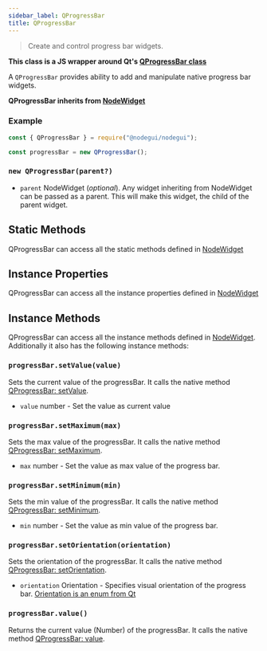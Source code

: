 ```yaml
---
sidebar_label: QProgressBar
title: QProgressBar
---
```


> Create and control progress bar widgets.

**This class is a JS wrapper around Qt's [QProgressBar class](https://doc.qt.io/qt-5/qprogressbar.html)**

A `QProgressBar` provides ability to add and manipulate native progress bar widgets.

**QProgressBar inherits from [NodeWidget](api/NodeWidget.md)**

### Example

```javascript
const { QProgressBar } = require("@nodegui/nodegui");

const progressBar = new QProgressBar();
```

### `new QProgressBar(parent?)`

- `parent` NodeWidget (_optional_). Any widget inheriting from NodeWidget can be passed as a parent. This will make this widget, the child of the parent widget.

## Static Methods

QProgressBar can access all the static methods defined in [NodeWidget](api/NodeWidget.md)

## Instance Properties

QProgressBar can access all the instance properties defined in [NodeWidget](api/NodeWidget.md)

## Instance Methods

QProgressBar can access all the instance methods defined in [NodeWidget](api/NodeWidget.md). Additionally it also has the following instance methods:

### `progressBar.setValue(value)`

Sets the current value of the progressBar. It calls the native method [QProgressBar: setValue](https://doc.qt.io/qt-5/qprogressbar.html#value-prop).

- `value` number - Set the value as current value

### `progressBar.setMaximum(max)`

Sets the max value of the progressBar. It calls the native method [QProgressBar: setMaximum](https://doc.qt.io/qt-5/qprogressbar.html#maximum-prop).

- `max` number - Set the value as max value of the progress bar.

### `progressBar.setMinimum(min)`

Sets the min value of the progressBar. It calls the native method [QProgressBar: setMinimum](https://doc.qt.io/qt-5/qprogressbar.html#minimum-prop).

- `min` number - Set the value as min value of the progress bar.

### `progressBar.setOrientation(orientation)`

Sets the orientation of the progressBar. It calls the native method [QProgressBar: setOrientation](https://doc.qt.io/qt-5/qprogressbar.html#orientation-prop).

- `orientation` Orientation - Specifies visual orientation of the progress bar. [Orientation is an enum from Qt](api/QtEnums.md)

### `progressBar.value()`

Returns the current value (Number) of the progressBar. It calls the native method [QProgressBar: value](https://doc.qt.io/qt-5/qprogressbar.html#value-prop).
